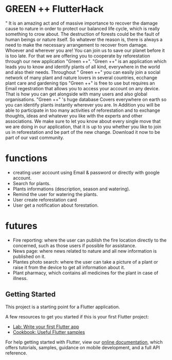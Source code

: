 # GREEN ++ FlutterHack

" It is an amazing act and of massive importance to recover the damage cause to nature in order to protect our balanced life cycle, which is really something to crow about.
The destruction of forests could be the fault of human beings or nature itself. So whatever the reason is, there is always a need to make the necessary arrangement to recover from damage. Whoever and wherever you are! You can join us to save our planet before it is too late. For that we are offering you to cooperate by reforestation through our new application "Green ++".
"Green ++" is an application which leads you to know and identify plants of all kind, everywhere in the world and also their needs.
Throughout " Green ++" you can easily join a social network of many plant and nature lovers in several countries, ecchange plant care and gardening tips
   "Green ++" is free to use but requires an Email regestration that allows you to access your account on any device. That is how you can get alongside with many users and also global organisations.
  "Green ++" 's huge database Covers everywhere on earth so you can identify plants instantly wherever you are.
In Addition you will be able to participate in too many activities of reforestation and to exchange thoughts, ideas and whatever you like with the experts and other associations.
We make sure to let you know about every single move that we are doing in our application, that it is up to you whether you like to join us in reforestation and be part of  the new change. 
 Download it now to be part of our vast community.
 
 # functions
 
- creating user account using Email & password or directly with google account.
- Search for plants.
- Plants informations (description, season and watering).
- Remind the user for watering the plants.
- User create reforestation card
- User get a notification about forestation.
 
 # futures
 
- Fire reporting: where the user can publish the fire location directly to the concerned, such as those users if possible for assistance.
- News page: where news related to nature and all new information is published on it.
- Plantes photo search: where the user can take a picture of a plant or raise it from the device to get all information about it.
- Plant pharmacy, which contains all medicines for the plant in case of illness.

## Getting Started

This project is a starting point for a Flutter application.

A few resources to get you started if this is your first Flutter project:

- [Lab: Write your first Flutter app](https://flutter.dev/docs/get-started/codelab)
- [Cookbook: Useful Flutter samples](https://flutter.dev/docs/cookbook)

For help getting started with Flutter, view our
[online documentation](https://flutter.dev/docs), which offers tutorials,
samples, guidance on mobile development, and a full API reference.
